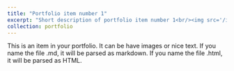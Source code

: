 ```yaml
---
title: "Portfolio item number 1"
excerpt: "Short description of portfolio item number 1<br/><img src='/images/median household income for Baltimore.png'>"
collection: portfolio
---
```


This is an item in your portfolio. It can be have images or nice text. If you name the file .md, it will be parsed as markdown. If you name the file .html, it will be parsed as HTML. 
